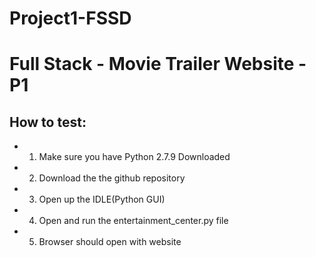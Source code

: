 # Project1-FSSD
Full Stack - Movie Trailer Website - P1
==============

How to test:
--------------
- 1) Make sure you have Python 2.7.9 Downloaded
- 2) Download the the github repository
- 3) Open up the IDLE(Python GUI) 
- 4) Open and run the entertainment_center.py file
- 5) Browser should open with website